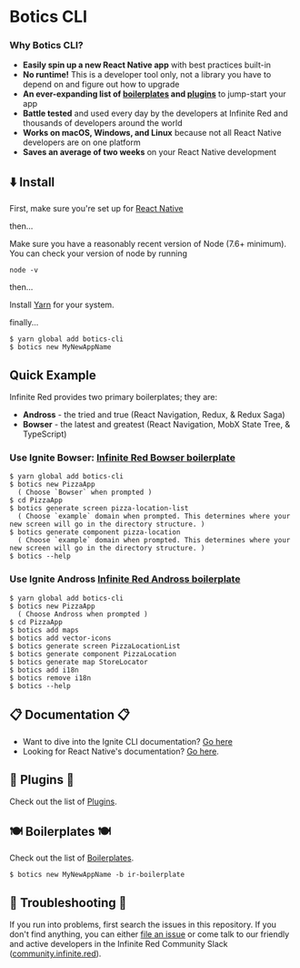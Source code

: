 # Botics CLI

### Why Botics CLI?

* **Easily spin up a new React Native app** with best practices built-in
* **No runtime!** This is a developer tool only, not a library you have to depend on and figure out how to upgrade
* **An ever-expanding list of [boilerplates](./BOILERPLATES.md) and [plugins](./PLUGINS.md)** to jump-start your app
* **Battle tested** and used every day by the developers at Infinite Red and thousands of developers around the world
* **Works on macOS, Windows, and Linux** because not all React Native developers are on one platform
* **Saves an average of two weeks** on your React Native development


## :arrow_down: Install

First, make sure you're set up for [React Native](https://facebook.github.io/react-native/docs/getting-started.html#content)

then...

Make sure you have a reasonably recent version of Node (7.6+ minimum). You can check your version of node by running

```
node -v
```

then...

Install [Yarn](https://yarnpkg.com/lang/en/docs/install/) for your system.

finally...

```
$ yarn global add botics-cli
$ botics new MyNewAppName
```

## Quick Example

Infinite Red provides two primary boilerplates; they are:

* **Andross** - the tried and true (React Navigation, Redux, & Redux Saga)
* **Bowser** - the latest and greatest (React Navigation, MobX State Tree, & TypeScript)

### Use Ignite Bowser: [Infinite Red Bowser boilerplate](https://github.com/infinitered/ignite-bowser)

```
$ yarn global add botics-cli
$ botics new PizzaApp
  ( Choose `Bowser` when prompted )
$ cd PizzaApp
$ botics generate screen pizza-location-list
  ( Choose `example` domain when prompted. This determines where your new screen will go in the directory structure. )
$ botics generate component pizza-location
  ( Choose `example` domain when prompted. This determines where your new screen will go in the directory structure. )
$ botics --help
```

### Use Ignite Andross [Infinite Red Andross boilerplate](https://github.com/infinitered/ignite-andross)

```
$ yarn global add botics-cli
$ botics new PizzaApp
  ( Choose Andross when prompted )
$ cd PizzaApp
$ botics add maps
$ botics add vector-icons
$ botics generate screen PizzaLocationList
$ botics generate component PizzaLocation
$ botics generate map StoreLocator
$ botics add i18n
$ botics remove i18n
$ botics --help
```


## :clipboard: Documentation :clipboard:

* Want to dive into the Ignite CLI documentation? [Go here](./docs/README.md)
* Looking for React Native's documentation? [Go here](http://facebook.github.io/react-native/docs/getting-started.html).


## :electric_plug: Plugins :electric_plug:

Check out the list of [Plugins](./PLUGINS.md).


## :plate_with_cutlery: Boilerplates :plate_with_cutlery:

Check out the list of [Boilerplates](./BOILERPLATES.md).
```
$ botics new MyNewAppName -b ir-boilerplate
```


## :poop: Troubleshooting :poop:

If you run into problems, first search the issues in this repository. If you don't find anything, you can either [file an issue](https://github.com/infinitered/ignite/issues) or come talk to our friendly and active developers in the Infinite Red Community Slack ([community.infinite.red](http://community.infinite.red)).

